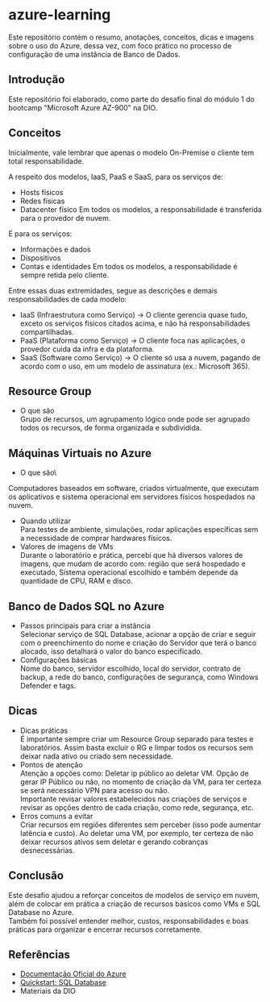 # azure-learning
  Este repositório contém o resumo, anotações, conceitos, dicas e imagens sobre o uso do Azure, dessa vez, com foco prático no processo de configuração de uma instância de Banco de Dados.

## Introdução
  Este repositório foi elaborado, como parte do desafio final do módulo 1 do bootcamp "Microsoft Azure AZ-900" na DIO.

## Conceitos
  Inicialmente, vale lembrar que apenas o modelo On-Premise o cliente tem total responsabilidade.

  A respeito dos modelos, IaaS, PaaS e SaaS, para os serviços de:
  - Hosts físicos
  - Redes físicas
  - Datacenter físico
  Em todos os modelos, a responsabilidade é transferida para o provedor de nuvem.

  E para os serviços:
  - Informações e dados
  - Dispositivos
  - Contas e identidades
  Em todos os modelos, a responsabilidade é sempre retida pelo cliente.

  Entre essas duas extremidades, segue as descrições e demais responsabilidades de cada modelo:

  - IaaS (Infraestrutura como Serviço)   ->    O cliente gerencia quase tudo, exceto os serviços físicos citados acima, e não há responsabilidades compartilhadas.
  - PaaS (Plataforma como Serviço)       ->    O cliente foca nas aplicações, o provedor cuida da infra e da plataforma.
  - SaaS (Software como Serviço)         ->    O cliente só usa a nuvem, pagando de acordo com o uso, em um modelo de assinatura (ex.: Microsoft 365).

## Resource Group
  - O que são\
  Grupo de recursos, um agrupamento lógico onde pode ser agrupado todos os recursos, de forma organizada e subdividida.

## Máquinas Virtuais no Azure
  - O que são\
    
  Computadores baseados em software, criados virtualmente, que executam os aplicativos e sistema operacional em servidores físicos hospedados na nuvem.
  - Quando utilizar\
  Para testes de ambiente, simulações, rodar aplicações específicas sem a necessidade de comprar hardwares físicos.
  - Valores de imagens de VMs\
  Durante o laboratório e prática, percebi que há diversos valores de imagens, que mudam de acordo com: região que será hospedado e executado,
  Sistema operacional escolhido e também depende da quantidade de CPU, RAM   e disco.

## Banco de Dados SQL no Azure
  - Passos principais para criar a instância\
  Selecionar serviço de SQL Database, acionar a opção de criar e seguir com o preenchimento do nome e criação do Servidor que terá o banco alocado, isso detalhará o valor do banco especificado.
  - Configurações básicas\
  Nome do banco, servidor escolhido, local do servidor, contrato de backup, a rede do banco, configurações de segurança, como Windows Defender e tags.

## Dicas
  - Dicas práticas\
  É importante sempre criar um Resource Group separado para testes e laboratórios. Assim basta excluir o RG e limpar todos os recursos sem deixar nada ativo ou criado sem necessidade.
  - Pontos de atenção\
  Atenção a opções como: Deletar ip público ao deletar VM. Opção de gerar IP Público ou não, no momento de criação da VM, para ter certeza se será necessário VPN para acesso ou não.\
  Importante revisar valores estabelecidos nas criações de serviços e revisar as opções dentro de cada criação, como rede, segurança, etc.
  - Erros comuns a evitar\
  Criar recursos em regiões diferentes sem perceber (isso pode aumentar latência e custo). Ao deletar uma VM, por exemplo, ter certeza de não deixar recursos ativos sem deletar e gerando cobranças desnecessárias.

## Conclusão
  Este desafio ajudou a reforçar conceitos de modelos de serviço em nuvem, além de colocar em prática a criação de recursos básicos como VMs e SQL Database no Azure.\
  Também foi possível entender melhor, custos, responsabilidades e boas práticas para organizar e encerrar recursos corretamente.

## Referências
  - [Documentação Oficial do Azure](https://learn.microsoft.com/azure)
  - [Quickstart: SQL Database](https://learn.microsoft.com/azure/azure-sql/database/single-database-create-quickstart)
  - Materiais da DIO
